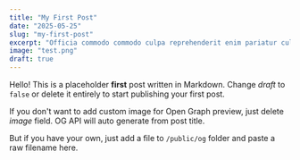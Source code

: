 ```yaml
---
title: "My First Post"
date: "2025-05-25"
slug: "my-first-post"
excerpt: "Officia commodo commodo culpa reprehenderit enim pariatur culpa adipisicing labore officia culpa officia fugiat cillum. Laborum velit."
image: "test.png"
draft: true
---
```


Hello! This is a placeholder **first** post written in Markdown. Change _draft_ to `false` or delete it entirely to start publishing your first post.

If you don't want to add custom image for Open Graph preview, just delete _image_ field. OG API will auto generate from post title.

But if you have your own, just add a file to `/public/og` folder and paste a raw filename here.
